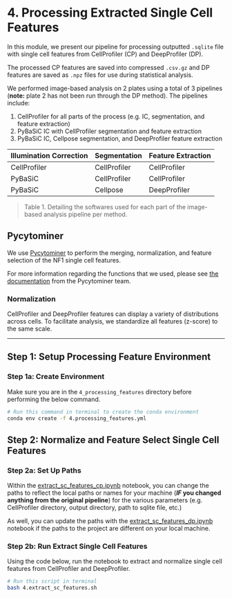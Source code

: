 # 4. Processing Extracted Single Cell Features 

In this module, we present our pipeline for processing outputted `.sqlite` file with single cell features from CellProfiler (CP) and DeepProfiler (DP).

The processed CP features are saved into compressed `.csv.gz` and DP features are saved as `.npz` files for use during statistical analysis.

We performed image-based analysis on 2 plates using a total of 3 pipelines (**note:** plate 2 has not been run through the DP method). The pipelines include:

1. CellProfiler for all parts of the process (e.g. IC, segmentation, and feature extraction)
2. PyBaSiC IC with CellProfiler segmentation and feature extraction
3. PyBaSiC IC, Cellpose segmentation, and DeepProfiler feature extraction

| Illumination Correction | Segmentation | Feature Extraction |
| :---- | :----- | :---------- |
| CellProfiler | CellProfiler | CellProfiler |
| PyBaSiC | CellProfiler | CellProfiler |
| PyBaSiC | Cellpose | DeepProfiler |

> Table 1. Detailing the softwares used for each part of the image-based analysis pipeline per method.

## Pycytominer

We use [Pycytominer](https://github.com/cytomining/pycytominer) to perform the merging, normalization, and feature selection of the NF1 single cell features.

For more information regarding the functions that we used, please see [the documentation](https://pycytominer.readthedocs.io/en/latest/pycytominer.cyto_utils.html#pycytominer.cyto_utils.cells.SingleCells.merge_single_cells) from the Pycytominer team.

### Normalization

CellProfiler and DeepProfiler features can display a variety of distributions across cells.
To facilitate analysis, we standardize all features (z-score) to the same scale.

---

## Step 1: Setup Processing Feature Environment

### Step 1a: Create Environment

Make sure you are in the `4_processing_features` directory before performing the below command.

```sh
# Run this command in terminal to create the conda environment
conda env create -f 4.processing_features.yml
```

## Step 2: Normalize and Feature Select Single Cell Features

### Step 2a: Set Up Paths

Within the [extract_sc_features_cp.ipynb](4_processing_features/extract_sc_features_cp.ipynb) notebook, you can change the paths to reflect the local paths or names for your machine (***IF* you changed anything from the original pipeline**) for the various parameters (e.g. CellProfiler directory, output directory, path to sqlite file, etc.)

As well, you can update the paths with the [extract_sc_features_dp.ipynb](4_processing_features/extract_sc_features_dp.ipynb) notebook if the paths to the project are different on your local machine.

### Step 2b: Run Extract Single Cell Features

Using the code below, run the notebook to extract and normalize single cell features from CellProfiler and DeepProfiler.

```bash
# Run this script in terminal
bash 4.extract_sc_features.sh
```
